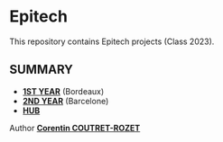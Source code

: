 # Epitech

This repository contains Epitech projects (Class 2023).

## SUMMARY

* [**1ST YEAR**](https://github.com/sheiiva/Epitech/tree/master/1stYear/README.md) (Bordeaux)
* [**2ND YEAR**](https://github.com/sheiiva/Epitech/tree/master/2ndYear/README.md) (Barcelone)
* [**HUB**](https://github.com/sheiiva/Epitech/tree/master/HUB/README.md)

Author [**Corentin COUTRET-ROZET**](https://github.com/sheiiva)
